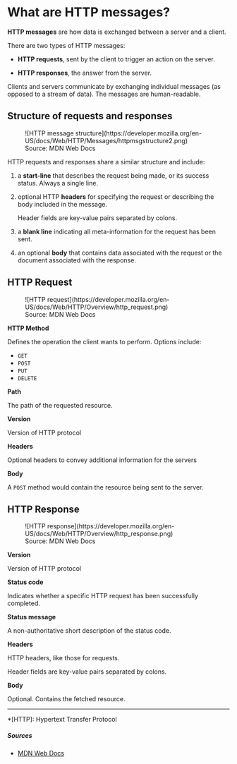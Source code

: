 # What are HTTP messages?

**HTTP messages** are how data is exchanged between a server and a client.

There are two types of HTTP messages:

- **HTTP requests**, sent by the client to trigger an action on the server.

- **HTTP responses**, the answer from the server.

Clients and servers communicate by exchanging individual messages (as opposed to a stream of data). The messages are human-readable.

## Structure of requests and responses

<figure markdown>
  ![HTTP message structure](https://developer.mozilla.org/en-US/docs/Web/HTTP/Messages/httpmsgstructure2.png)
  <figcaption>Source: MDN Web Docs</figcaption>
</figure>

HTTP requests and responses share a similar structure and include:

1. a **start-line** that describes the request being made, or its success status. Always a single line.

2. optional HTTP **headers** for specifying the request or describing the body included in the message.

    Header fields are key-value pairs separated by colons.

3. a **blank line** indicating all meta-information for the request has been sent.

4. an optional **body** that contains data associated with the request or the document associated with the response.

## HTTP Request

<figure markdown>
  ![HTTP request](https://developer.mozilla.org/en-US/docs/Web/HTTP/Overview/http_request.png)
  <figcaption>Source: MDN Web Docs</figcaption>
</figure>

**HTTP Method**

Defines the operation the client wants to perform. Options include:

- `GET`
- `POST`
- `PUT`
- `DELETE`

**Path**

The path of the requested resource.

**Version**

Version of HTTP protocol

**Headers**

Optional headers to convey additional information for the servers

**Body**

A `POST` method would contain the resource being sent to the server.

## HTTP Response

<figure markdown>
  ![HTTP response](https://developer.mozilla.org/en-US/docs/Web/HTTP/Overview/http_response.png)
  <figcaption>Source: MDN Web Docs</figcaption>
</figure>

**Version**

Version of HTTP protocol

**Status code**

Indicates whether a specific HTTP request has been successfully completed.

**Status message**

A non-authoritative short description of the status code.

**Headers**

HTTP headers, like those for requests.

Header fields are key-value pairs separated by colons.

**Body**

Optional. Contains the fetched resource.

***

*[HTTP]: Hypertext Transfer Protocol

##### Sources
- [MDN Web Docs](https://developer.mozilla.org/en-US/)